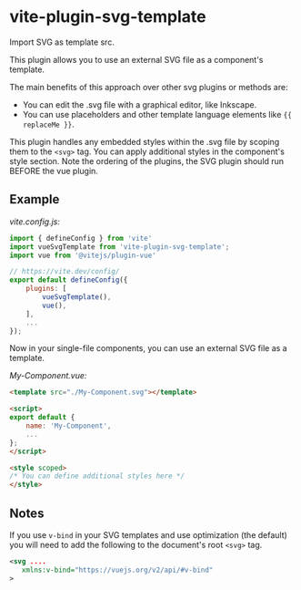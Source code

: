 # vite-plugin-svg-template

Import SVG as template src.

This plugin allows you to use an external SVG file as a component's template.

The main benefits of this approach over other svg plugins or methods are:

- You can edit the .svg file with a graphical editor, like Inkscape.
- You can use placeholders and other template language elements like `{{ replaceMe }}`.

This plugin handles any embedded styles within the .svg file by scoping them to the `<svg>` tag. You can apply additional styles in the component's style section. Note the ordering of the plugins, the SVG plugin should run BEFORE the vue plugin.

## Example

*vite.config.js:*

```javascript
import { defineConfig } from 'vite'
import vueSvgTemplate from 'vite-plugin-svg-template';
import vue from '@vitejs/plugin-vue'

// https://vite.dev/config/
export default defineConfig({
    plugins: [
        vueSvgTemplate(),
        vue(),
    ],
    ...
});
```

Now in your single-file components, you can use an external SVG file as a template.

*My-Component.vue:*

```html
<template src="./My-Component.svg"></template>

<script>
export default {
    name: 'My-Component',
    ...
};
</script>

<style scoped>
/* You can define additional styles here */
</style>
```

## Notes

If you use `v-bind` in your SVG templates and use optimization (the default) you will need to add the following to the document's root `<svg>` tag.

```xml
<svg ....
   xmlns:v-bind="https://vuejs.org/v2/api/#v-bind"
>
```
